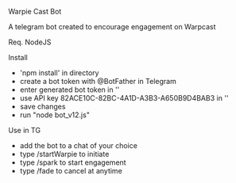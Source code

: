 Warpie Cast Bot

A telegram bot created to encourage engagement on Warpcast

Req. NodeJS

Install
- 'npm install' in directory
- create a bot token with @BotFather in Telegram
- enter generated bot token in '<TG BOT TOKEN HERE>'
- use API key 82ACE10C-82BC-4A1D-A3B3-A650B9D4BAB3 in '<NEYMAR API KEY HERE>'
- save changes
- run "node bot_v12.js"

Use in TG
- add the bot to a chat of your choice
- type /startWarpie to initiate
- type /spark to start engagement
- type /fade to cancel at anytime
